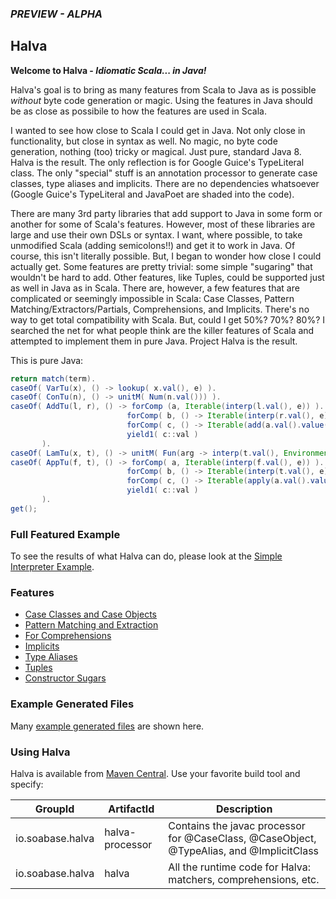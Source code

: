 ### *PREVIEW - ALPHA*

## Halva

**Welcome to Halva - _Idiomatic Scala... in Java!_**

Halva's goal is to bring as many features from Scala to Java as is possible _without_ byte code generation 
or magic. Using the features in Java should be as close as possibile to how the features are used in Scala.

I wanted to see how close to Scala I could get in Java. Not only close in functionality, but close in syntax as well.
No magic, no byte code generation, nothing (too) tricky or magical. Just pure, standard Java 8. Halva is the result. The only reflection is for Google Guice's TypeLiteral class. The only "special" stuff is an annotation processor to generate case classes, type aliases and implicits. There are no dependencies whatsoever (Google Guice's TypeLiteral and JavaPoet are shaded into the code).

There are many 3rd party libraries that add support to Java in some form or another for some of Scala's features. However, most of these libraries are large and use their own DSLs or syntax. I want, where possible, to take unmodified Scala (adding semicolons!!) and get it to work in Java. Of course, this isn't literally possible. But, I began to wonder how close I could actually get.
Some features are pretty trivial: some simple "sugaring" that wouldn't be hard to add. Other features, like Tuples, could be supported just as well in Java as in Scala. There are, however, a few features that are complicated or seemingly impossible in Scala: Case Classes, Pattern Matching/Extractors/Partials, Comprehensions, and Implicits. There's no way to get total compatibility with Scala. But, could I get 50%? 70%? 80%? I searched the net for what people think are the killer features of Scala and attempted to implement them in pure Java. Project Halva is the result.

This is pure Java:

```java
return match(term).
caseOf( VarTu(x), () -> lookup( x.val(), e) ).
caseOf( ConTu(n), () -> unitM( Num(n.val())) ).
caseOf( AddTu(l, r), () -> forComp (a, Iterable(interp(l.val(), e)) ).
                          forComp( b, () -> Iterable(interp(r.val(), e)) ).
                          forComp( c, () -> Iterable(add(a.val().value(), b.val().value())) ).
                          yield1( c::val )
       ).
caseOf( LamTu(x, t), () -> unitM( Fun(arg -> interp(t.val(), Environment(cons(Pair(x.val(), arg), e))))) ).
caseOf( AppTu(f, t), () -> forComp( a, Iterable(interp(f.val(), e)) ).
                          forComp( b, () -> Iterable(interp(t.val(), e)) ).
                          forComp( c, () -> Iterable(apply(a.val().value(), b.val().value())) ).
                          yield1( c::val )
       ).
get();
```

### Full Featured Example

To see the results of what Halva can do, please look at the [Simple Interpreter Example](../../tree/master/examples/README.md).

### Features

* [Case Classes and Case Objects](../../tree/master/halva/src/main/java/io/soabase/halva/caseclass/README.md)
* [Pattern Matching and Extraction](../../tree/master/halva/src/main/java/io/soabase/halva/matcher/README.md)
* [For Comprehensions](../../tree/master/halva/src/main/java/io/soabase/halva/comprehension/README.md)
* [Implicits](../../tree/master/halva/src/main/java/io/soabase/halva/implicit/README.md)
* [Type Aliases](../../tree/master/halva/src/main/java/io/soabase/halva/alias/README.md)
* [Tuples](../../tree/master/halva/src/main/java/io/soabase/halva/tuple/README.md)
* [Constructor Sugars](../../tree/master/halva/src/main/java/io/soabase/halva/sugar/README.md)

### Example Generated Files

Many [example generated files](../../tree/master/examples/example-generated/README.md) are shown here.

### Using Halva

Halva is available from [Maven Central](http://search.maven.org/#search%7Cga%7C1%7Chalva). Use your favorite build tool and specify:

| GroupId | ArtifactId | Description |
|---------|------------|-------------|
| io.soabase.halva | halva-processor | Contains the javac processor for @CaseClass, @CaseObject, @TypeAlias, and @ImplicitClass |
| io.soabase.halva | halva | All the runtime code for Halva: matchers, comprehensions, etc. |

